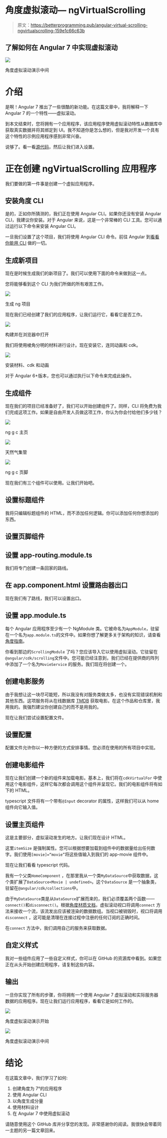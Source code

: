 # 角度虚拟滚动— ngVirtualScrolling

> 原文：<https://betterprogramming.pub/angular-virtual-scrolling-ngvirtualscrolling-159e1c66c63b>

## 了解如何在 Angular 7 中实现虚拟滚动

![](img/358450113b7e8a6f776d9f9a8b3717c6.png)

角度虚拟滚动演示中间

# 介绍

是啊！Angular 7 推出了一些很酷的新功能。在这篇文章中，我将解释一下 Angular 7 的一个特性——虚拟滚动。

到本文结束时，您将拥有一个应用程序，该应用程序使用虚拟滚动特性从数据库中获取真实数据并将其绑定到 UI。我不知道你是怎么想的，但是我对开发一个具有这个特性的示例应用程序感到非常兴奋。

说够了。看一看[源代码](https://github.com/SibeeshVenu/ngVirtualScrolling)，然后让我们进入设置。

# 正在创建 ngVirtualScrolling 应用程序

我们要做的第一件事是创建一个虚拟应用程序。

## 安装角度 CLI

是的，正如你所猜测的，我们正在使用 Angular CLI。如果你还没有安装 Angular CLI，我建议你安装。对于 Angular 来说，这是一个非常棒的 CLI 工具。您可以通过运行以下命令来安装 Angular CLI。

一旦我们设置了这个项目，我们将使用 Angular CLI 命令。前往 Angular 到[看看你能用 CLI](https://cli.angular.io/) 做的一切。

## 生成新项目

现在是时候生成我们的新项目了。我们可以使用下面的命令来做到这一点。

您将能够看到这个 CLI 为我们所做的所有艰苦工作。

![](img/f24ba91d5e423cb9ccd2d4e308d0ce44.png)

生成 ng 项目

现在我们已经创建了我们的应用程序，让我们运行它，看看它是否工作。

![](img/c869156cb196becb9c05924d53b348ca.png)

构建并在浏览器中打开

我们将使用棱角分明的材料进行设计。现在安装它，连同动画和 cdk。

![](img/5bf65dfbc855917f9b29369bfd177298.png)

安装材料、cdk 和动画

对于 Angular 6+版本，您也可以通过执行以下命令来完成此操作。

## 生成组件

现在我们的项目已经准备好了，我们可以开始创建组件了。同样，CLI 将免费为我们完成这项工作。如果是自由开发人员做这项工作，你认为你会付给他们多少钱？

![](img/d772385c0ad36512b0785cfbe48e4500.png)

ng g c 主页

![](img/2282c7dcc6f793f69f6f585023cbafa9.png)

天然气集管

![](img/4ea43d63f757b12cc60e4c3ccebf498f.png)

ng g c 页脚

现在我们有三个组件可以使用。让我们开始吧。

## 设置标题组件

我将只编辑标题组件的 HTML，而不添加任何逻辑。你可以添加任何你想添加的东西。

## 设置页脚组件

## 设置 app-routing.module.ts

我们将专门创建一条回家的路线。

## 在 app.component.html 设置路由器出口

现在我们有了路线，我们可以设置出口。

## 设置 app.module.ts

每个 Angular 应用程序至少有一个 NgModule 类。它被命名为`AppModule`，驻留在一个名为`app.module.ts`的文件中。如果你想了解更多关于架构的知识，请查看[角度指南](https://angular.io/guide/architecture-modules)。

你看到那边的`ScrollingModule` 了吗？您应该导入它以使用虚拟滚动。它驻留在`@angular/cdk/scrolling`文件中。您可能已经注意到，我们已经在提供商的阵列中添加了一个名为`MovieService` 的服务。我们现在将创建一个。

## 创建电影服务

由于我想让这一块尽可能短，所以我没有对服务类做太多，也没有实现错误机制和其他东西。这项服务将从在线数据库 [TMDB](https://www.themoviedb.org/) 获取电影。在这个作品和仓库里，我用我的。我强烈建议你创建自己的而不是用我的。

现在让我们尝试设置配置文件。

## 设置配置

配置文件允许你以一种方便的方式安排事情。您必须在使用的所有项目中实现。

## 创建电影组件

现在让我们创建一个新的组件来加载电影。基本上，我们将在`cdkVirtualFor` 中使用这个电影组件，这样它每次都会调用这个组件并呈现它。我们的电影组件将有如下的 HTML。

typescript 文件将有一个带有`@Input` decorator 的属性，这样我们可以从 home 组件向它输入值。

## 设置主页组件

这是主要部分，虚拟滚动发生的地方。让我们现在设计 HTML。

这里`itemSize` 是强制属性。您可以根据想要加载到组件中的数据量给出任何数字。我们使用`[movie]=“movie”`将这些值输入到我们的 app-movie 组件中。

现在让我们看看 typescript 代码。

我有一个父类`HomeComponent` ，在那里我从一个类`MyDataSource`中获取数据，这个类扩展了`DataSource<Movie | undefined>`。这个`DataSource` 是一个抽象类，驻留在`@angular/cdk/collections`中。

由于`MyDataSource`类是从`DataSource`扩展而来的，我们必须覆盖两个函数——`connect()`和`disconnect()`。根据[角度材质文档](https://material.angular.io/cdk/scrolling/overview)，虚拟滚动视口将调用`connect` 方法来接收一个流，该流发出应该被渲染的数据数组。当视口被销毁时，视口将调用`disconnect` ，这可能是清理在连接过程中注册的任何订阅的正确时间。

在`connect` 方法中，我们调用自己的服务来获取数据。

## 自定义样式

我对一些组件应用了一些自定义样式，你可以在 GitHub 的资源库中看到。如果您正在从头开始创建应用程序，请复制这些内容。

## 输出

一旦你实现了所有的步骤，你将拥有一个使用 Angular 7 虚拟滚动和实际服务器数据的应用程序。现在让我们运行应用程序，看看它是如何工作的。

![](img/b1578b173e2447b6e83419631d0641f6.png)

角度虚拟滚动演示开始

![](img/358450113b7e8a6f776d9f9a8b3717c6.png)

角度虚拟滚动演示中间

# 结论

在这篇文章中，我们学习了如何:

1.  创建角度为 7°的应用程序
2.  使用 Angular CLI
3.  以角度生成分量
4.  使用材料设计
5.  在 Angular 7 中使用虚拟滚动

请随意使用这个 GitHub 库并分享您的发现。非常感谢你的阅读。我很快会带着同一主题的另一篇文章回来。